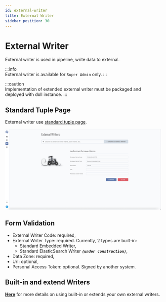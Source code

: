 ```yaml
---
id: external-writer  
title: External Writer  
sidebar_position: 30
---
```


# External Writer

External writer is used in pipeline, write data to external.

:::info  
External writer is available for `Super Admin` only.
:::

:::caution  
Implementation of extended external writer must be packaged and deployed with doll instance.
:::

## Standard Tuple Page

External writer use [standard tuple page](../standard-tuple-page).

![Edit External Writer](images/external-writer.png)

## Form Validation

- External Writer Code: required,
- External Writer Type: required. Currently, 2 types are built-in:
	- Standard Embedded Writer,
	- Standard ElasticSearch Writer **_`(under construction)`_**,
- Data Zone: required,
- Url: optional,
- Personal Access Token: optional. Signed by another system.

## Built-in and extend Writers

**[Here](../../doll/pipeline-service#external-writers)** for more details on using built-in or extends your own external writers.
